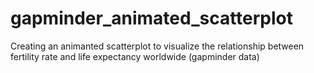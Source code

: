 # gapminder_animated_scatterplot
Creating an animanted scatterplot to visualize the relationship between fertility rate and life expectancy worldwide (gapminder data)

